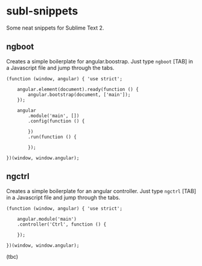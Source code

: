 subl-snippets
=============

Some neat snippets for Sublime Text 2.

## ngboot
Creates a simple boilerplate for angular.boostrap. Just type `ngboot` [TAB] in a Javascript file and jump through the tabs.

```
(function (window, angular) { 'use strict';

    angular.element(document).ready(function () {
        angular.bootstrap(document, ['main']);
    });

    angular
        .module('main', [])
        .config(function () {

        })
        .run(function () {

        });

})(window, window.angular);
```

## ngctrl
Creates a simple boilerplate for an angular controller. Just type `ngctrl` [TAB] in a Javascript file and jump through the tabs.

```
(function (window, angular) { 'use strict';

    angular.module('main')
    .controller('Ctrl', function () {

    });

})(window, window.angular);
```

(tbc)
